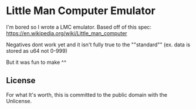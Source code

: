 # Little Man Computer Emulator

I'm bored so I wrote a LMC emulator. Based off of this spec:
<https://en.wikipedia.org/wiki/Little_man_computer>

Negatives dont work yet and it isn't fully true to the ""standard"" (ex. data is stored as u64 not 0-999)

But it was fun to make ^^

## License

For what It's worth, this is committed to the public domain with the Unlicense.
